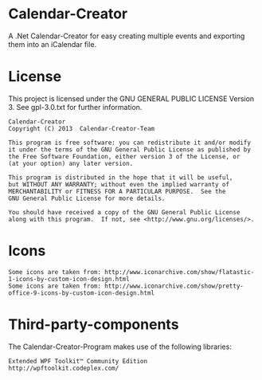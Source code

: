 Calendar-Creator
================

A .Net Calendar-Creator for easy creating multiple events and exporting them into an iCalendar file.

License
=============

This project is licensed under the GNU GENERAL PUBLIC LICENSE Version 3. See gpl-3.0.txt for further information.

    Calendar-Creator
    Copyright (C) 2013	Calendar-Creator-Team

    This program is free software: you can redistribute it and/or modify
    it under the terms of the GNU General Public License as published by
    the Free Software Foundation, either version 3 of the License, or
    (at your option) any later version.

    This program is distributed in the hope that it will be useful,
    but WITHOUT ANY WARRANTY; without even the implied warranty of
    MERCHANTABILITY or FITNESS FOR A PARTICULAR PURPOSE.  See the
    GNU General Public License for more details.

    You should have received a copy of the GNU General Public License
    along with this program.  If not, see <http://www.gnu.org/licenses/>.
	
Icons
=============

    Some icons are taken from: http://www.iconarchive.com/show/flatastic-1-icons-by-custom-icon-design.html
	Some icons are taken from: http://www.iconarchive.com/show/pretty-office-9-icons-by-custom-icon-design.html
	
Third-party-components
=============

The Calendar-Creator-Program makes use of the following libraries:
    
	Extended WPF Toolkit™ Community Edition
	http://wpftoolkit.codeplex.com/
